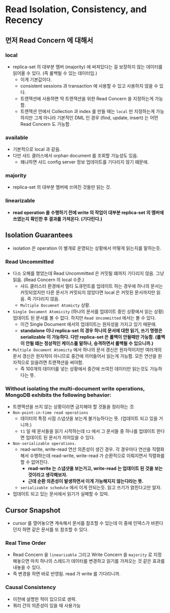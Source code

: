 # Read Isolation, Consistency, and Recency

## 먼저 Read Concern 에 대해서

### local

- replica-set 의 대부분 멤버 (majority) 에 써져있다는 걸 보장하지 않는 데이터를 읽어올 수 있다. (즉 롤백될 수 있는 데이터임.)
    - 이게 기본값이다.
    - consistent sessions 과 transaction 에 사용할 수 있고 사용하지 않을 수 있다.
    - 트랜잭션에 사용하면 딱 트랜잭션을 위한 Read Concern 을 지정하는게 가능함.
    - 트랜잭션 안에서 Collection 과 index 를 만들 때는 `local` 만 지정하는게 가능하지만 그게 아니라 기본적인 DML 인 경우 (find, update, insert) 는 어떤 Read Concern 도 가능함.

### available

- 기본적으로 local 과 같음.
- 다만 샤드 클러스에서 orphan document 를 조회할 가능성도 있음.
    - 왜냐하면 샤드 config server 정보 업데이트를 기다리지 않기 떄문에.


### majority

- replica-set 의 대부분 멤버에 쓰여진 것들만 읽는 것.

### linearizable

- **read operation 을 수행하기 전에 write 의 작업이 대부분 replica-set 의 멤버에 쓰였는지 확인한 후 결과를 가져온다. (기다린다.)**

## Isolation Guarantees

- isolation 은 operation 이 별개로 운영되는 상황에서 어떻게 읽는지를 말하는듯.

### Read Uncommitted

- 다소 오해를 했었는데 Read Uncommitted 은 커밋될 떄까지 기다리지 않음. 그냥 읽음. (Read Concern 의 local 수준.)
    - 샤드 클러스터 환경에서 멀티 도큐먼트를 업데이트 하는 경우에 하나의 문서는 커밋되었지만 다른 문서가 커밋되지 않았다면 local 은 커밋된 문서까지만 읽음. 즉 기다리지 않음.
    - `Multiple Documnet Atomicty` 상황.
- `Single Document Atomicity` (하나의 문서를 업데이트 중인 상황에서 읽는 상황) 업데이트 된 문서를 볼 수 없다. 하지만 `Read Uncommitted` 에서는 볼 수 있다.
    - 이건 Single Document 에서의 업데이트는 원자성을 가지고 있기 때문에.
    - **standalone 이나 replica-set 의 경우 하나의 문서에 대한 읽기, 쓰기 명령은 serializable 이 가능하다. 다만 replica-set 은 롤백이 안될때만 가능함. (롤백이 안될 떄는 정상적인 케이스를 말하나, 승격하면서 롤백될 수 있으니까.)**
- `Multiple Document Atomicty` 에서 하나의 문서 갱신은 원자적이지만 여러개의 문서 갱신은 원자적이 아니므로 중간에 끼어들어서 읽는게 가능함. 모든 연산을 원자적으로 읽을려면 트랜잭션을 써야함.
    - 즉 100개의 데이터를 넣는 상황에서 중간에 쓰여진 데이터만 읽는것도 가능하다는 뜻.

### Without isolating the multi-document write operations, MongoDB exhibits the following behavior:

- 트랜잭션을 쓰지 않는 상황이라면 금지해야 할 것들을 정리하는 것.
- `Non-point-in-time read operations`
    - 데이터의 특정 시점 스냅샷을 보는게 불가능하다는 뜻. (업데이트 되고 있을 거니까.)
    - `t1` 일 때 문서들을 읽기 시작하는데 `t2` 에서 그 문서들 중 하나를 업데이트 한다면 업데이트 된 문서가 끼어있을 수 있다.
- `Non-serializable operations.`
    - read-write, write-read 연산 의존성이 생긴 경우. 각 경우마다 연산을 직렬화해서 수행하는데 read-write, write-read 가 순환적으로 이뤄지면서 직렬화를 할 수 없어진다.
        - **read-write 는 스냅샷을 보는거고, write-read 는 업데이트 된 것을 보는 것이라고 생각해보자.**
        - **근데 순환 의존성이 발생하면서 이게 가능해지지 않는다라는 뜻.**
    - `serializable schedule` 에서 이게 안되는듯. 읽고 쓰기가 얽힌다고만 알자.
- 업데이트 되고 있는 문서에서 읽기가 실패할 수 있따.

## Cursor Snapshot

- cursor 를 열어놓으면 계속해서 문서를 참조할 수 있는데 이 중에 인덱스가 바뀐다던지 하면 같은 문서를 또 참조할 수 있다.

### Real Time Order

- Read Concern 을 `linearizable` 그리고 Write Concern 을 `majority` 로 지정해놓으면 마치 하나의 스레드가 데이터를 변경하고 읽기를 가져오는 것 같은 효과를 내놓을 수 있다.
- 즉 변경을 하면 바로 반영됨. read 가 write 를 기다리니까.

### Causal Consistency

- 이전에 설명한 적이 있으므로 생략.
- 쿼리 간의 의존성이 있을 때 사용가능 
